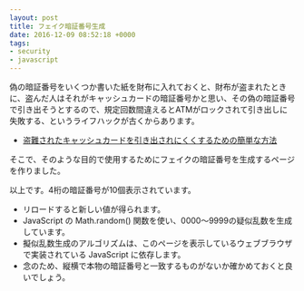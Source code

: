 ```yaml
---
layout: post
title: フェイク暗証番号生成
date: 2016-12-09 08:52:18 +0000
tags:
- security
- javascript
---
```

偽の暗証番号をいくつか書いた紙を財布に入れておくと、財布が盗まれたときに、盗んだ人はそれがキャッシュカードの暗証番号かと思い、その偽の暗証番号で引き出そうとするので、規定回数間違えるとATMがロックされて引き出しに失敗する、というライフハックが古くからあります。

- [盗難されたキャッシュカードを引き出されにくくするための簡単な方法](http://nakamorikzs.net/entry/20080606/1212753072)

そこで、そのような目的で使用するためにフェイクの暗証番号を生成するページを作りました。

<ul>
<script type="text/javascript">
for (i = 0; i < 10; i++){
    var rand = Math.floor( Math.random() * 10000 ) ;
    document.write("<li>"+("000"+rand).slice(-4));
}
</script>
</ul>

以上です。4桁の暗証番号が10個表示されています。

* リロードすると新しい値が得られます。
* JavaScript の Math.random() 関数を使い、0000〜9999の疑似乱数を生成しています。
* 擬似乱数生成のアルゴリズムは、このページを表示しているウェブブラウザで実装されている JavaScript に依存します。
* 念のため、縦横で本物の暗証番号と一致するものがないか確かめておくと良いでしょう。
